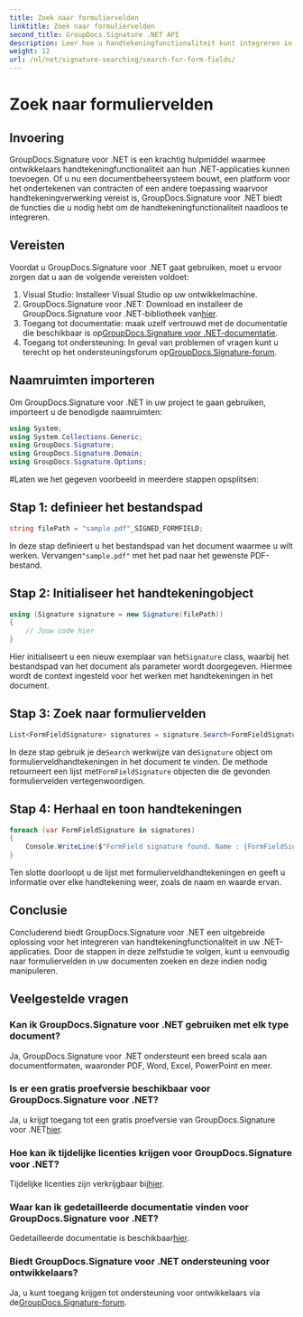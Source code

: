 ```yaml
---
title: Zoek naar formuliervelden
linktitle: Zoek naar formuliervelden
second_title: GroupDocs.Signature .NET API
description: Leer hoe u handtekeningfunctionaliteit kunt integreren in uw .NET-applicaties met GroupDocs.Signature voor .NET. Volg ons stap-voor-stap voor naadloos documentbeheer.
weight: 12
url: /nl/net/signature-searching/search-for-form-fields/
---
```


# Zoek naar formuliervelden

## Invoering
GroupDocs.Signature voor .NET is een krachtig hulpmiddel waarmee ontwikkelaars handtekeningfunctionaliteit aan hun .NET-applicaties kunnen toevoegen. Of u nu een documentbeheersysteem bouwt, een platform voor het ondertekenen van contracten of een andere toepassing waarvoor handtekeningverwerking vereist is, GroupDocs.Signature voor .NET biedt de functies die u nodig hebt om de handtekeningfunctionaliteit naadloos te integreren.
## Vereisten
Voordat u GroupDocs.Signature voor .NET gaat gebruiken, moet u ervoor zorgen dat u aan de volgende vereisten voldoet:
1. Visual Studio: Installeer Visual Studio op uw ontwikkelmachine.
2.  GroupDocs.Signature voor .NET: Download en installeer de GroupDocs.Signature voor .NET-bibliotheek van[hier](https://releases.groupdocs.com/signature/net/).
3.  Toegang tot documentatie: maak uzelf vertrouwd met de documentatie die beschikbaar is op[GroupDocs.Signature voor .NET-documentatie](https://tutorials.groupdocs.com/signature/net/).
4.  Toegang tot ondersteuning: In geval van problemen of vragen kunt u terecht op het ondersteuningsforum op[GroupDocs.Signature-forum](https://forum.groupdocs.com/c/signature/13).

## Naamruimten importeren
Om GroupDocs.Signature voor .NET in uw project te gaan gebruiken, importeert u de benodigde naamruimten:
```csharp
using System;
using System.Collections.Generic;
using GroupDocs.Signature;
using GroupDocs.Signature.Domain;
using GroupDocs.Signature.Options;
```
#Laten we het gegeven voorbeeld in meerdere stappen opsplitsen:
## Stap 1: definieer het bestandspad
```csharp
string filePath = "sample.pdf"_SIGNED_FORMFIELD;
```
 In deze stap definieert u het bestandspad van het document waarmee u wilt werken. Vervangen`"sample.pdf"` met het pad naar het gewenste PDF-bestand.
## Stap 2: Initialiseer het handtekeningobject
```csharp
using (Signature signature = new Signature(filePath))
{
    // Jouw code hier
}
```
 Hier initialiseert u een nieuw exemplaar van het`Signature` class, waarbij het bestandspad van het document als parameter wordt doorgegeven. Hiermee wordt de context ingesteld voor het werken met handtekeningen in het document.
## Stap 3: Zoek naar formuliervelden
```csharp
List<FormFieldSignature> signatures = signature.Search<FormFieldSignature>(SignatureType.FormField);
```
 In deze stap gebruik je de`Search` werkwijze van de`Signature` object om formulierveldhandtekeningen in het document te vinden. De methode retourneert een lijst met`FormFieldSignature` objecten die de gevonden formuliervelden vertegenwoordigen.
## Stap 4: Herhaal en toon handtekeningen
```csharp
foreach (var FormFieldSignature in signatures)
{
    Console.WriteLine($"FormField signature found. Name : {FormFieldSignature.Name}. Value: {FormFieldSignature.Value}");
}
```
Ten slotte doorloopt u de lijst met formulierveldhandtekeningen en geeft u informatie over elke handtekening weer, zoals de naam en waarde ervan.

## Conclusie
Concluderend biedt GroupDocs.Signature voor .NET een uitgebreide oplossing voor het integreren van handtekeningfunctionaliteit in uw .NET-applicaties. Door de stappen in deze zelfstudie te volgen, kunt u eenvoudig naar formuliervelden in uw documenten zoeken en deze indien nodig manipuleren.
## Veelgestelde vragen
### Kan ik GroupDocs.Signature voor .NET gebruiken met elk type document?
Ja, GroupDocs.Signature voor .NET ondersteunt een breed scala aan documentformaten, waaronder PDF, Word, Excel, PowerPoint en meer.
### Is er een gratis proefversie beschikbaar voor GroupDocs.Signature voor .NET?
 Ja, u krijgt toegang tot een gratis proefversie van GroupDocs.Signature voor .NET[hier](https://releases.groupdocs.com/).
### Hoe kan ik tijdelijke licenties krijgen voor GroupDocs.Signature voor .NET?
 Tijdelijke licenties zijn verkrijgbaar bij[hier](https://purchase.groupdocs.com/temporary-license/).
### Waar kan ik gedetailleerde documentatie vinden voor GroupDocs.Signature voor .NET?
 Gedetailleerde documentatie is beschikbaar[hier](https://tutorials.groupdocs.com/signature/net/).
### Biedt GroupDocs.Signature voor .NET ondersteuning voor ontwikkelaars?
 Ja, u kunt toegang krijgen tot ondersteuning voor ontwikkelaars via de[GroupDocs.Signature-forum](https://forum.groupdocs.com/c/signature/13).